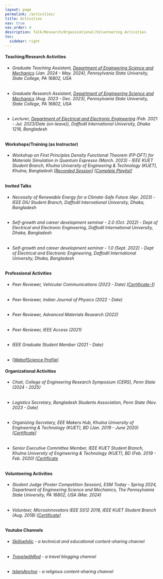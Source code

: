 ```yaml
---
layout: page
permalink: /activities/
title: Activities
nav: true
nav_order: 4
description: Talk/Research/Organizational/Volunteering Activities
toc:
  sidebar: right
---
```


#### Teaching/Research Activities
* ###### Graduate Teaching Assistant, [Department of Engineering Science and Mechanics](https://www.esm.psu.edu/) (Jan. 2024 - May. 2024), Pennsylvania State University, State College, PA 16802, USA
* ###### Graduate Research Assistant, [Department of Engineering Science and Mechanics](https://www.esm.psu.edu/) (Aug. 2023 - Dec. 2023), Pennsylvania State University, State College, PA 16802, USA
* ###### Lecturer, [Department of Electrical and Electronic Engineering](https://daffodilvarsity.edu.bd/department/eee) (Feb. 2021 - Jul. 2023/Date (on-leave)), Daffodil International University, Dhaka 1216, Bangladesh

#### Workshops/Training (as Instructor)
* ###### Workshop on First Principles Density Functional Theorem (FP-DFT) for Materials Simulation in Quantum Espresso (March. 2023) - IEEE KUET Student Branch, Khulna University of Engineering & Technology (KUET), Khulna, Bangladesh [[Recorded Session](https://www.youtube.com/watch?v=wn60RdgKBY8)] [[Complete Playlist](https://www.youtube.com/playlist?list=PLSm7ZQMDqBcfeiEZSXpblorzNPfNEeb4r)]

#### Invited Talks
* ###### Necessity of Renewable Energy for a Climate-Safe Future (Apr. 2023) - IEEE DIU Student Branch, Daffodil International University, Dhaka, Bangladesh
* ###### Self-growth and career development seminar - 2.0 (Oct. 2022) - Dept of Electrical and Electronic Engineering, Daffodil International University, Dhaka, Bangladesh
* ###### Self-growth and career development seminar - 1.0 (Sept. 2022) - Dept of Electrical and Electronic Engineering, Daffodil International University, Dhaka, Bangladesh

#### Professional Activities 
* ###### Peer Reviewer, Vehicular Communications (2023 - Date) [[Certificate-1](https://drive.google.com/file/d/1tCMZ-DqYNZo9b0l3Kz64S3yeo-fLj3Z0/view)]
* ###### Peer Reviewer, Indian Journal of Physics (2022 - Date)
* ###### Peer Reviewer, Advanced Materials Research (2022)
* ###### Peer Reviewer, IEEE Access (2021)
* ###### IEEE Graduate Student Member (2021 - Date)
* [[WebofScience Profile](https://www.webofscience.com/wos/author/rid/ABS-4864-2022)]

#### Organizational Activities
* ###### Chair, College of Engineering Research Symposium (CERS), Penn State (2024 - 2025)
* ###### Logistics Secretary, Bangladesh Students Association, Penn State (Nov. 2023 - Date)
* ###### Organizing Secretary, EEE Makers Hub, Khulna University of Engineering & Technology (KUET), BD (Jan. 2019 - June 2020) [[Certificate](https://drive.google.com/file/d/1N_lfiA064l9k-P8hsJ3u2qGlyocYs6Hp/view)]
* ###### Senior Executive Committee Member, IEEE KUET Student Branch, Khulna University of Engineering & Technology (KUET), BD (Feb. 2019 - Feb. 2020) [[Certificate](https://drive.google.com/file/d/1APjMjKoPCoAEBG5Angtl48ipGNNOeStK/view)

#### Volunteering Activities
* ###### Student Judge (Poster Competition Session), ESM Today - Spring 2024, Department of Engineering Science and Mechanics, The Pennsylvania State University, PA 16802, USA (Mar. 2024)
* ###### Volunteer, Microsinnovators IEEE SS12 2018, IEEE KUET Student Branch (Aug. 2018) [[Certificate](https://drive.google.com/file/d/1JF5lFoGr7mBvuDJUjf4fVuHl9ZS2209H/view)]

#### Youtube Channels
* ###### [Skillophilic](https://www.youtube.com/channel/UCQ85JYoh40PFxtot98je3ZA) - a technical and educational content-sharing channel 
* ###### [TravelwithRyd](https://www.youtube.com/channel/UC6NWjLlA1ca-znrWTFzqddQ) - a travel blogging channel
* ###### [IslamAnchor](https://www.youtube.com/channel/UCtEFOZIKXuM8Iushj97ASTA) - a religious content-sharing channel

